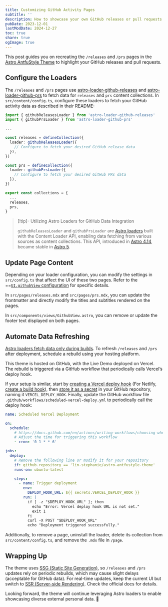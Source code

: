 ```yaml
---
title: Customizing GitHub Activity Pages
subtitle: ''
description: How to showcase your own GitHub releases or pull requests in Astro AntfuStyle Theme
pubDate: 2023-12-01
lastModDate: 2024-12-27
toc: true
share: true
ogImage: true
---
```


This post guides you on recreating the `/releases` and `/prs` pages in the [Astro AntfuStyle Theme](https://github.com/lin-stephanie/astro-antfustyle-theme) to highlight your GitHub releases and pull requests.

## Configure the Loaders

The `/releases` and `/prs` pages use [astro-loader-github-releases](https://www.npmjs.com/package/astro-loader-github-releases) and [astro-loader-github-prs](https://www.npmjs.com/package/astro-loader-github-prs) to fetch data for `releases` and `prs` content collections. In `src/content/config.ts`, configure these loaders to fetch your GitHub activity data as described in their README:

```ts title='src/content/config.ts'
import { githubReleasesLoader } from 'astro-loader-github-releases'
import { githubPrsLoader } from 'astro-loader-github-prs'

...

const releases = defineCollection({
  loader: githubReleasesLoader({
    // Configure to fetch your desired GitHub release data
  }),
})

const prs = defineCollection({
  loader: githubPrsLoader({
    // Configure to fetch your desired GitHub PRs data
  }),
})

export const collections = {
  ...
  releases,
  prs,
}
```

> [!tip]- Utilizing Astro Loaders for GitHub Data Integration
> 
> `githubReleasesLoader` and `githubPrsLoader` are [Astro loaders](https://docs.astro.build/en/reference/content-loader-reference/#what-is-a-loader) built with the Content Loader API, enabling data fetching from various sources as content collections. This API, introduced in [Astro 4.14](https://astro.build/blog/astro-4140/#experimental-content-layer-api), became stable in [Astro 5](https://astro.build/blog/astro-5/#content-layer).

## Update Page Content

Depending on your loader configuration, you can modify the settings in `src/config.ts` that affect the UI of these two pages. Refer to the ==[`UI.githubView` configuration](../basic-configuration/#githubview) for specific details.

In `src/pages/releases.mdx` and `src/pages/prs.mdx`, you can update the frontmatter and directly modify the titles and subtitles rendered on the pages.

In `src/components/views/GithubView.astro`, you can remove or update the footer text displayed on both pages.

## Automate Data Refreshing

[Astro loaders fetch data only during builds](https://docs.astro.build/en/reference/content-loader-reference/#object-loaders). To refresh `/releases` and `/prs` after deployment, schedule a rebuild using your hosting platform. 

This theme is hosted on GitHub, with the Live Demo deployed on Vercel. The rebuild is triggered via a GitHub workflow that periodically calls Vercel’s deploy hook. 

If your setup is similar, start by [creating a Vercel deploy hook](https://vercel.com/docs/deployments/deploy-hooks#creating-a-deploy-hook) (For Netlify, [create a build hook](https://docs.netlify.com/configure-builds/build-hooks/)), then [store it as a secret](https://docs.github.com/en/actions/security-for-github-actions/security-guides/using-secrets-in-github-actions#creating-secrets-for-a-repository) in your GitHub repository, naming it `VERCEL_DEPLOY_HOOK`. Finally, update the GitHub workflow file `.github/workflows/scheduled-vercel-deploy.yml` to periodically call the deploy hook:

```yml title='.github/workflows/scheduled-vercel-deploy.yml' del={12}
name: Scheduled Vercel Deployment

on:
  schedule:
	# https://docs.github.com/en/actions/writing-workflows/choosing-when-your-workflow-runs/events-that-trigger-workflows#schedule
	# Adjust the time for triggering this workflow
    - cron: '0 1 * * 6'

jobs:
  deploy:
    # Remove the following line or modify it for your repository
    if: github.repository == 'lin-stephanie/astro-antfustyle-theme'
    runs-on: ubuntu-latest

    steps:
      - name: Trigger deployment
        env:
          DEPLOY_HOOK_URL: ${{ secrets.VERCEL_DEPLOY_HOOK }}
        run: |
          if [ -z "$DEPLOY_HOOK_URL" ]; then
            echo "Error: Vercel deploy hook URL is not set."
            exit 1
          fi
          curl -X POST "$DEPLOY_HOOK_URL"
          echo "Deployment triggered successfully."
```

Additionally, to remove a page, uninstall the loader, delete its collection from `src/content/config.ts`, and remove the `.mdx` file in `/page`.

## Wrapping Up

The theme uses [SSG (Static Site Generation)](https://developer.mozilla.org/en-US/docs/Glossary/SSG), so `/releases` and `/prs` updates rely on periodic rebuilds, which may cause slight delays (acceptable for GitHub data). For real-time updates, keep the current UI but switch to [SSR (Server-side Rendering)](https://docs.astro.build/en/guides/on-demand-rendering/). Check the official docs for details. 

Looking forward, the theme will continue leveraging Astro loaders to enable showcasing diverse external personal data. 🧩
